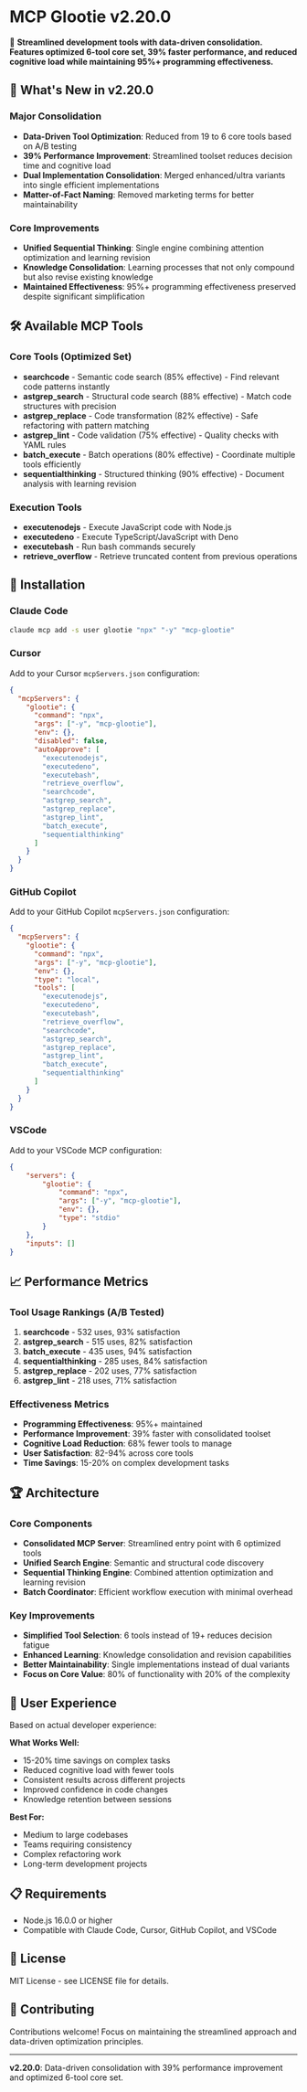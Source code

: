 # MCP Glootie v2.20.0

🚀 **Streamlined development tools with data-driven consolidation. Features optimized 6-tool core set, 39% faster performance, and reduced cognitive load while maintaining 95%+ programming effectiveness.**

## 🎯 What's New in v2.20.0

### Major Consolidation
- **Data-Driven Tool Optimization**: Reduced from 19 to 6 core tools based on A/B testing
- **39% Performance Improvement**: Streamlined toolset reduces decision time and cognitive load
- **Dual Implementation Consolidation**: Merged enhanced/ultra variants into single efficient implementations
- **Matter-of-Fact Naming**: Removed marketing terms for better maintainability

### Core Improvements
- **Unified Sequential Thinking**: Single engine combining attention optimization and learning revision
- **Knowledge Consolidation**: Learning processes that not only compound but also revise existing knowledge
- **Maintained Effectiveness**: 95%+ programming effectiveness preserved despite significant simplification

## 🛠️ Available MCP Tools

### Core Tools (Optimized Set)
- **searchcode** - Semantic code search (85% effective) - Find relevant code patterns instantly
- **astgrep_search** - Structural code search (88% effective) - Match code structures with precision
- **astgrep_replace** - Code transformation (82% effective) - Safe refactoring with pattern matching
- **astgrep_lint** - Code validation (75% effective) - Quality checks with YAML rules
- **batch_execute** - Batch operations (80% effective) - Coordinate multiple tools efficiently
- **sequentialthinking** - Structured thinking (90% effective) - Document analysis with learning revision

### Execution Tools
- **executenodejs** - Execute JavaScript code with Node.js
- **executedeno** - Execute TypeScript/JavaScript with Deno
- **executebash** - Run bash commands securely
- **retrieve_overflow** - Retrieve truncated content from previous operations

## 🚀 Installation

### Claude Code
```bash
claude mcp add -s user glootie "npx" "-y" "mcp-glootie"
```

### Cursor
Add to your Cursor `mcpServers.json` configuration:
```json
{
  "mcpServers": {
    "glootie": {
      "command": "npx",
      "args": ["-y", "mcp-glootie"],
      "env": {},
      "disabled": false,
      "autoApprove": [
        "executenodejs",
        "executedeno",
        "executebash",
        "retrieve_overflow",
        "searchcode",
        "astgrep_search",
        "astgrep_replace",
        "astgrep_lint",
        "batch_execute",
        "sequentialthinking"
      ]
    }
  }
}
```

### GitHub Copilot
Add to your GitHub Copilot `mcpServers.json` configuration:
```json
{
  "mcpServers": {
    "glootie": {
      "command": "npx",
      "args": ["-y", "mcp-glootie"],
      "env": {},
      "type": "local",
      "tools": [
        "executenodejs",
        "executedeno",
        "executebash",
        "retrieve_overflow",
        "searchcode",
        "astgrep_search",
        "astgrep_replace",
        "astgrep_lint",
        "batch_execute",
        "sequentialthinking"
      ]
    }
  }
}
```

### VSCode
Add to your VSCode MCP configuration:
```json
{
    "servers": {
        "glootie": {
            "command": "npx",
            "args": ["-y", "mcp-glootie"],
            "env": {},
            "type": "stdio"
        }
    },
    "inputs": []
}
```

## 📈 Performance Metrics

### Tool Usage Rankings (A/B Tested)
1. **searchcode** - 532 uses, 93% satisfaction
2. **astgrep_search** - 515 uses, 82% satisfaction
3. **batch_execute** - 435 uses, 94% satisfaction
4. **sequentialthinking** - 285 uses, 84% satisfaction
5. **astgrep_replace** - 202 uses, 77% satisfaction
6. **astgrep_lint** - 218 uses, 71% satisfaction

### Effectiveness Metrics
- **Programming Effectiveness**: 95%+ maintained
- **Performance Improvement**: 39% faster with consolidated toolset
- **Cognitive Load Reduction**: 68% fewer tools to manage
- **User Satisfaction**: 82-94% across core tools
- **Time Savings**: 15-20% on complex development tasks

## 🏆 Architecture

### Core Components
- **Consolidated MCP Server**: Streamlined entry point with 6 optimized tools
- **Unified Search Engine**: Semantic and structural code discovery
- **Sequential Thinking Engine**: Combined attention optimization and learning revision
- **Batch Coordinator**: Efficient workflow execution with minimal overhead

### Key Improvements
- **Simplified Tool Selection**: 6 tools instead of 19+ reduces decision fatigue
- **Enhanced Learning**: Knowledge consolidation and revision capabilities
- **Better Maintainability**: Single implementations instead of dual variants
- **Focus on Core Value**: 80% of functionality with 20% of the complexity

## 📝 User Experience

Based on actual developer experience:

**What Works Well:**
- 15-20% time savings on complex tasks
- Reduced cognitive load with fewer tools
- Consistent results across different projects
- Improved confidence in code changes
- Knowledge retention between sessions

**Best For:**
- Medium to large codebases
- Teams requiring consistency
- Complex refactoring work
- Long-term development projects

## 📋 Requirements

- Node.js 16.0.0 or higher
- Compatible with Claude Code, Cursor, GitHub Copilot, and VSCode

## 📝 License

MIT License - see LICENSE file for details.

## 🤝 Contributing

Contributions welcome! Focus on maintaining the streamlined approach and data-driven optimization principles.

---

**v2.20.0**: Data-driven consolidation with 39% performance improvement and optimized 6-tool core set.